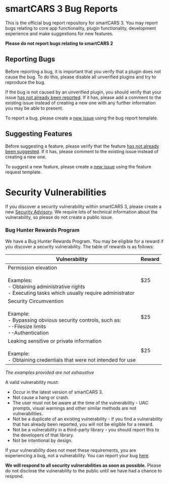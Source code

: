 # smartCARS 3 Bug Reports
This is the official bug report repository for smartCARS 3. You may report bugs relating to core app functionality, plugin functionality, development experience and make suggestions for new features.

**Please do not report bugs relating to smartCARS 2**

## Reporting Bugs
Before reporting a bug, it is important that you verify that a plugin does not cause the bug. To do this, please disable all unverified plugins and try to reproduce the bug.

If the bug is not caused by an unverified plugin, you should verify that your issue [has not already been reported](https://github.com/invernyx/smartcars-3-bugs/issues?q=is%3Aissue+label%3Abug). If it has, please add a comment to the existing issue instead of creating a new one with any further information you may be able to present.

To report a bug, please create a [new issue](https://github.com/invernyx/smartcars-3-bugs/issues/new?assignees=&labels=&template=bug_report.md&title=%5BBUG%5D+-+) using the bug report template.

## Suggesting Features
Before suggesting a feature, please verify that the feature [has not already been suggested](https://github.com/invernyx/smartcars-3-bugs/issues?q=is%3Aissue+label%3Asuggestion). If it has, please comment to the existing issue instead of creating a new one.

To suggest a new feature, please create a [new issue](https://github.com/invernyx/smartcars-3-bugs/issues/new?assignees=&labels=suggestion&template=feature_request.md&title=%5BFEATURE%5D+-+) using the feature request template.

# Security Vulnerabilities
If you discover a security vulnerability within smartCARS 3, please create a new [Security Advisory](https://github.com/invernyx/smartcars-3-public-api/security/advisories/new). We require lots of technical information about the vulnerability, so please do not create a public issue.

### Bug Hunter Rewards Program
We have a Bug Hunter Rewards Program. You may be eligible for a reward if you discover a security vulnerability. The table of rewards is as follows:

| **Vulnerability**                                                                                                                     | **Reward** |
|---------------------------------------------------------------------------------------------------------------------------------------|------------|
| Permission elevation<br><br>Examples:<br> - Obtaining administrative rights<br> - Executing tasks which usually require administrator | $25        |
| Security Circumvention<br><br>Example:<br> - Bypassing obvious security controls, such as:<br>--Filesize limits<br>--Authentication   | $25        |
| Leaking sensitive or private information<br><br>Example:<br> - Obtaining credentials that were not intended for use                   | $25        |
*The examples provided are not exhaustive*

A valid vulnerability must:
- Occur in the latest version of smartCARS 3.
- Not cause a hang or crash.
- The user must not be aware at the time of the vulnerability - UAC prompts, visual warnings and other similar methods are not vulnerabilities.
- Not be a duplicate of an existing vulnerability - if you find a vulnerability that has already been reported, you will not be eligible for a reward.
- Not be a vulnerability in a third-party library - you should report this to the developers of that library.
- Not be intentional by design.

If your vulnerability does not meet these requirements, you are experiencing a bug, not a vulnerability. You can report your bug [here](https://github.com/invernyx/smartcars-3-bugs/issues/new?assignees=&labels=&template=bug_report.md&title=%5BBUG%5D+-+).

**We will respond to all security vulnerabilities as soon as possible.** Please do not disclose the vulnerability to the public until we have had a chance to respond.